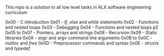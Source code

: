 This repo is a solution to all low level tasks in ALX software engineering curriculum

0x00 - C introduction
0x01 - *If*, *else* and *while* statements
0x02 - Functions and nested loops
0x03 - Debugging
0x04 - Functions and nested loops p2
0x05 to 0x07 - Pointers, arrays and strings
0x08 - Recursion
0x09 - Static libraries
0x0A - *argc* and *argv* command line arguments
0x0B to 0x0C - *malloc* and *free*
0x0D - Preprocessor commands and syntax
0x0E - *structs* and *typedef*
